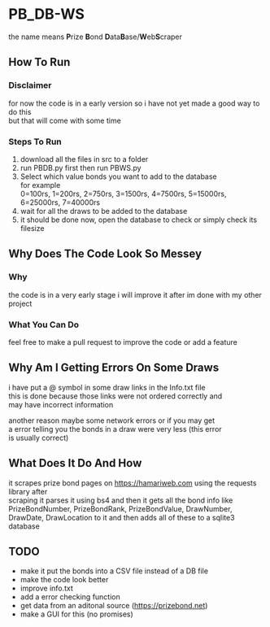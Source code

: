 # PB_DB-WS
the name means <b>P</b>rize <b>B</b>ond <b>D</b>ata<b>B</b>ase/<b>W</b>eb<b>S</b>craper  

## How To Run  
### Disclaimer
for now the code is in a early version so i have not yet made a good way to do this  
but that will come with some time  
  
### Steps To Run  
1. download all the files in src to a folder  
2. run PBDB.py first then run PBWS.py  
3. Select which value bonds you want to add to the database  
for example  
0=100rs, 1=200rs, 2=750rs, 3=1500rs, 4=7500rs, 5=15000rs, 6=25000rs, 7=40000rs  
4. wait for all the draws to be added to the database
5. it should be done now, open the database to check or simply check its filesize 

## Why Does The Code Look So Messey
### Why  
the code is in a very early stage i will improve it after im done with my other project

### What You Can Do  
feel free to make a pull request to improve the code or add a feature

## Why Am I Getting Errors On Some Draws  
i have put a @ symbol in some draw links in the Info.txt file  
this is done because those links were not ordered correctly and  
may have incorrect information  

another reason maybe some network errors or if you may get  
a error telling you the bonds in a draw were very less (this error  
is usually correct)  

## What Does It Do And How  
it scrapes prize bond pages on https://hamariweb.com using the requests library after  
scraping it parses it using bs4 and then it gets all the bond info like PrizeBondNumber,
PrizeBondRank, PrizeBondValue, DrawNumber, DrawDate, DrawLocation to it and then adds all of these to a sqlite3
database

## TODO
- make it put the bonds into a CSV file instead of a DB file
- make the code look better
- improve info.txt
- add a error checking function
- get data from an aditonal source (https://prizebond.net)
- make a GUI for this (no promises)
